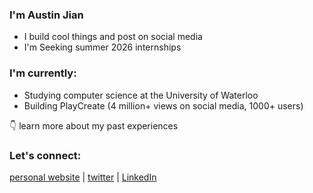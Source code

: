 ### I'm Austin Jian
* I build cool things and post on social media  
* I'm Seeking summer 2026 internships

### I'm currently:
* Studying computer science at the University of Waterloo  
* Building PlayCreate (4 million+ views on social media, 1000+ users)  
  
👇 learn more about my past experiences
### Let's connect:
[personal website](https://austinjian.ca/) | [twitter](https://x.com/austinjian_) | [LinkedIn](https://www.linkedin.com/in/austin-jian)




<!--
**austinjiann/austinjiann** is a ✨ _special_ ✨ repository because its `README.md` (this file) appears on your GitHub profile.

Here are some ideas to get you started:

- 🔭 I’m currently working on ...
- 🌱 I’m currently learning ...
- 👯 I’m looking to collaborate on ...
- 🤔 I’m looking for help with ...
- 💬 Ask me about ...
- 📫 How to reach me: ...
- 😄 Pronouns: ...
- ⚡ Fun fact: ...
-->
